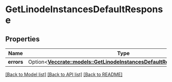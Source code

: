 # GetLinodeInstancesDefaultResponse

## Properties

Name | Type | Description | Notes
------------ | ------------- | ------------- | -------------
**errors** | Option<[**Vec<crate::models::GetLinodeInstancesDefaultResponseErrorsInner>**](getLinodeInstances_default_response_errors_inner.md)> |  | [optional]

[[Back to Model list]](../README.md#documentation-for-models) [[Back to API list]](../README.md#documentation-for-api-endpoints) [[Back to README]](../README.md)


